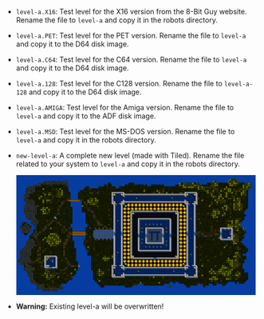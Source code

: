 - `level-a.X16`: Test level for the X16 version from the 8-Bit Guy website. Rename the file to `level-a` and copy it in the robots directory.
- `level-a.PET`: Test level for the PET version. Rename the file to `level-a` and copy it to the D64 disk image.
- `level-a.C64`: Test level for the C64 version. Rename the file to `level-a` and copy it to the D64 disk image.
- `level-a.128`: Test level for the C128 version. Rename the file to `level-a-128` and copy it to the D64 disk image.
- `level-a.AMIGA`: Test level for the Amiga version. Rename the file to `level-a` and copy it to the ADF disk image.
- `level-a.MSD`: Test level for the MS-DOS version. Rename the file to `level-a` and copy it in the robots directory.
- `new-level-a`: A complete new level (made with Tiled). Rename the file related to your system to `level-a` and copy it in the robots directory.
  
  <img src='new-level-a/level-a.png' width='600' alt='level-a' align='center'>  
  
- **Warning:** Existing level-a will be overwritten!
